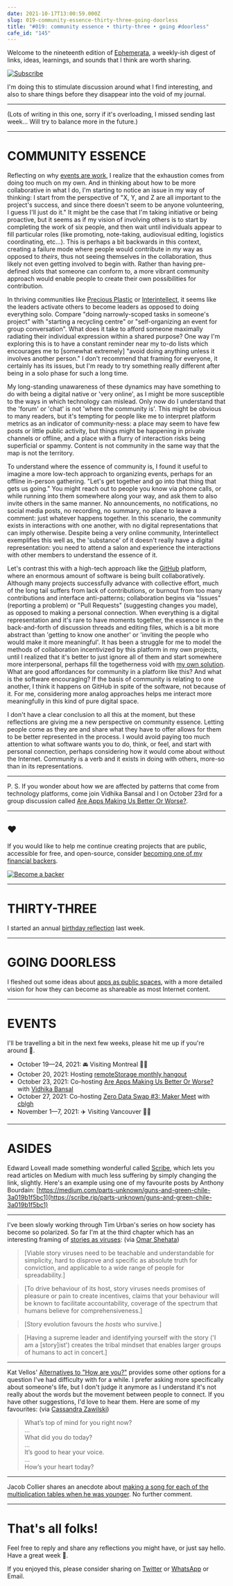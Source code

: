 ```yaml
---
date: 2021-10-17T13:00:59.000Z
slug: 019-community-essence-thirty-three-going-doorless
title: "#019: community essence • thirty-three • going #doorless"
cafe_id: "145"
---
```

Welcome to the nineteenth edition of [Ephemerata](https://rosano.ca/ephemerata), a weekly-ish digest of links, ideas, learnings, and sounds that I think are worth sharing.

[![Subscribe](https://static.rosano.ca/_shared/_RCSSubscribeButton.svg)](https://rosano.ca/ephemerata)

I'm doing this to stimulate discussion around what I find interesting, and also to share things before they disappear into the void of my journal.

---

(Lots of writing in this one, sorry if it's overloading, I missed sending last week… Will try to balance more in the future.)

---

# COMMUNITY ESSENCE

Reflecting on why [events are work](https://cafe.rosano.ca/t/140#events-are-work-1), I realize that the exhaustion comes from doing too much on my own. And in thinking about how to be more collaborative in what I do, I'm starting to notice an issue in my way of thinking: I start from the perspective of "X, Y, and Z are all important to the project's success, and since there doesn't seem to be anyone volunteering, I guess I'll just do it." It might be the case that I'm taking initiative or being proactive, but it seems as if my vision of involving others is to start by completing the work of six people, and then wait until individuals appear to fill particular roles (like promoting, note-taking, audiovisual editing, logistics coordinating, etc…). This is perhaps a bit backwards in this context, creating a failure mode where people would contribute in _my_ way as opposed to _theirs_, thus not seeing themselves in the collaboration, thus likely not even getting involved to begin with. Rather than having pre-defined slots that someone can conform to, a more vibrant community approach would enable people to create their own possibilities for contribution.

In thriving communities like [Precious Plastic](https://preciousplastic.com) or [Interintellect](https://interintellect.com), it seems like the leaders activate others to become leaders as opposed to doing everything solo. Compare "doing narrowly-scoped tasks in someone's project" with "starting a recycling centre" or "self-organizing an event for group conversation". What does it take to afford someone maximally radiating their individual expression within a shared purpose? One way I'm exploring this is to have a constant reminder near my to-do lists which encourages me to \[somewhat extremely\] "avoid doing anything unless it involves another person." I don't recommend that framing for everyone, it certainly has its issues, but I'm ready to try something really different after being in a solo phase for such a long time.

My long-standing unawareness of these dynamics may have something to do with being a digital native or 'very online', as I might be more susceptible to the ways in which technology can mislead. Only now do I understand that the 'forum' or 'chat' is not 'where the community is'. This might be obvious to many readers, but it's tempting for people like me to interpret platform metrics as an indicator of community-ness: a place may seem to have few posts or little public activity, but things might be happening in private channels or offline, and a place with a flurry of interaction risks being superficial or spammy. Content is not community in the same way that the map is not the territory.

To understand where the essence of community is, I found it useful to imagine a more low-tech approach to organizing events, perhaps for an offline in-person gathering. "Let's get together and go into that thing that gets us going." You might reach out to people you know via phone calls, or while running into them somewhere along your way, and ask them to also invite others in the same manner. No announcements, no notifications, no social media posts, no recording, no summary, no place to leave a comment: just whatever happens together. In this scenario, the community exists in interactions with one another, with no digital representations that can imply otherwise. Despite being a very online community, Interintellect exemplifies this well as, the 'substance' of it doesn't really have a digital representation: you need to attend a salon and experience the interactions with other members to understand the essence of it.

Let's contrast this with a high-tech approach like the [GitHub](https://github.com) platform, where an enormous amount of software is being built collaboratively. Although many projects successfully advance with collective effort, much of the long tail suffers from lack of contributions, or burnout from too many contributions and interface anti-patterns; collaboration begins via "Issues" (reporting a problem) or "Pull Requests" (suggesting changes you made), as opposed to making a personal connection. When everything is a digital representation and it's rare to have moments together, the essence is in the back-and-forth of discussion threads and editing files, which is a bit more abstract than 'getting to know one another' or 'inviting the people who would make it more meaningful'. It has been a struggle for me to model the methods of collaboration incentivized by this platform in my own projects, until I realized that it's better to just ignore all of them and start somewhere more interpersonal, perhaps fill the togetherness void with [my own solution](https://chat.0data.app). What are good affordances for community in a platform like this? And what is the software encouraging? If the basis of community is relating to one another, I think it happens on GitHub in spite of the software, not because of it. For me, considering more analog approaches helps me interact more meaningfully in this kind of pure digital space.

I don't have a clear conclusion to all this at the moment, but these reflections are giving me a new perspective on community essence. Letting people come as they are and share what they have to offer allows for them to be better represented in the process. I would avoid paying too much attention to what software wants you to do, think, or feel, and start with personal connection, perhaps considering how it would come about without the Internet. Community is a verb and it exists in doing with others, more-so than in its representations.

---

P. S. If you wonder about how we are affected by patterns that come from technology platforms, come join Vidhika Bansal and I on October 23rd for a group discussion called [Are Apps Making Us Better Or Worse?](https://interintellect.com/salon/are-apps-making-us-better-or-worse).

---

## ❤️

If you would like to help me continue creating projects that are public, accessible for free, and open-source, consider [becoming one of my financial backers](https://rosano.ca/back).

[![Become a backer](https://static.rosano.ca/_shared/_RCSBackButton.svg)](https://rosano.ca/back)

---

# THIRTY-THREE

I started an annual [birthday reflection](https://rosano.hmm.garden/01fhvazke1y4bqfd883c9t9cm5) last week.

---

# GOING DOORLESS

I fleshed out some ideas about [apps as public spaces](https://rosano.hmm.garden/01evv3hq1ak4b6ng1jzppx5n2j), with a more detailed vision for how they can become as shareable as most Internet content.

---

# EVENTS

I'll be travelling a bit in the next few weeks, please hit me up if you're around 🙂.

* October 19—24, 2021: 🚘 Visiting Montreal 👋🏼
* October 20, 2021: Hosting [remoteStorage monthly hangout](https://community.remotestorage.io/t/728)
* October 23, 2021: Co-hosting [Are Apps Making Us Better Or Worse?](https://interintellect.com/salon/are-apps-making-us-better-or-worse) with [Vidhika Bansal](https://twitter.com/vidhster)
* October 27, 2021: Co-hosting [Zero Data Swap #3: Maker Meet](https://chat.0data.app/t/44) with [cblgh](https://cblgh.org)
* November 1—7, 2021: ✈️ Visiting Vancouver 👋🏼

---

# ASIDES

Edward Loveall made something wonderful called [Scribe](https://scribe.rip), which lets you read articles on Medium with much less suffering by simply changing the link, slightly. Here's an example using one of my favourite posts by Anthony Bourdain: [https://medium.com/parts-unknown/guns-and-green-chile-3a019b1f5bc1](https://scribe.rip/parts-unknown/guns-and-green-chile-3a019b1f5bc1)

---

I've been slowly working through Tim Urban's series on how society has become so polarized. So far I'm at the third chapter which has an interesting framing of [stories as viruses](https://waitbutwhy.com/2019/09/stories.html): (via [Omar Shehata](https://twitter.com/omar4ur))

> \[Viable story viruses need to be teachable and understandable for simplicity, hard to disprove and specific as absolute truth for conviction, and applicable to a wide range of people for spreadability.\]

> \[To drive behaviour of its host, story viruses needs promises of pleasure or pain to create incentives, claims that your behaviour will be known to facilitate accountability, coverage of the spectrum that humans believe for comprehensiveness.\]

> \[Story evolution favours the _hosts_ who survive.\]

> \[Having a supreme leader and identifying yourself with the story ('I am a \[story\]ist') creates the tribal mindset that enables larger groups of humans to act in concert.\]

---

Kat Vellos' [Alternatives to "How are you?"](https://weshouldgettogether.com/blog/how-are-you-alternatives) provides some other options for a question I've had difficulty with for a while. I prefer asking more specifically about someone's life, but I don't judge it anymore as I understand it's not really about the words but the movement between people to connect. If you have other suggestions, I'd love to hear them. Here are some of my favourites: (via [Cassandra Zawilski](https://twitter.com/CassZawilski))

> What’s top of mind for you right now?  
> …  
> What did you do today?  
> …  
> It’s good to hear your voice.  
> …  
> How’s your heart today?

---

Jacob Collier shares an anecdote about [making a song for each of the multiplication tables when he was younger](https://www.youtube.com/watch?v=vwqd8OXADJQ&t=381). No further comment.

---

# That's all folks!

Feel free to reply and share any reflections you might have, or just say hello. Have a great week 🙂.

If you enjoyed this, please consider sharing on [Twitter](https://twitter.com/intent/tweet?url=https%3A%2F%2Fcafe.rosano.ca%2Ft%2F145&text=%23Ephemerata%20019%20by%20%40rosano%3A%20community%20essence%20%E2%80%A2%20thirty-three%20%E2%80%A2%20going%20%23doorless) or [WhatsApp](https://api.whatsapp.com/send?text=Ephemerata%20%23019%20by%20%40rosano%3A%20community%20essence%20%E2%80%A2%20thirty-three%20%E2%80%A2%20going%20%23doorless%20https%3A%2F%2Fcafe.rosano.ca%2Ft%2F145) or Email.
